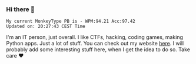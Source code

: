 ### Hi there 👋
<!-- PB START -->
```
My current MonkeyType PB is - WPM:94.21 Acc:97.42
Updated on: 20:27:43 CEST Time
```
<!-- PB END -->
I'm an IT person, just overall. I like CTFs, hacking, coding games, making Python apps. Just a lot of stuff.
You can check out my website [here](https://skill3472.github.io/).
I will probably add some interesting stuff here, when I get the idea to do so. Take care ❤️
